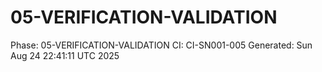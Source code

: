 # 05-VERIFICATION-VALIDATION
Phase: 05-VERIFICATION-VALIDATION
CI: CI-SN001-005
Generated: Sun Aug 24 22:41:11 UTC 2025
